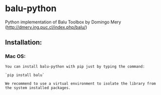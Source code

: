 # balu-python
Python implementation of Balu Toolbox by Domingo Mery (http://dmery.ing.puc.cl/index.php/balu/)

## Installation:
### Mac OS:
    You can install balu-python with pip just by typing the command:
    
    `pip install balu`
    
    We recommend to use a virtual environment to isolate the library from the system installed packages. 
